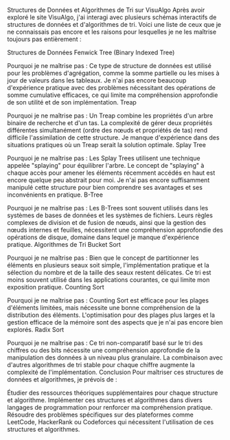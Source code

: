 Structures de Données et Algorithmes de Tri sur VisuAlgo
Après avoir exploré le site VisuAlgo, j'ai interagi avec plusieurs schémas interactifs de structures de données et d'algorithmes de tri. Voici une liste de ceux que je ne connaissais pas encore et les raisons pour lesquelles je ne les maîtrise toujours pas entièrement :

Structures de Données
Fenwick Tree (Binary Indexed Tree)

Pourquoi je ne maîtrise pas : Ce type de structure de données est utilisé pour les problèmes d'agrégation, comme la somme partielle ou les mises à jour de valeurs dans les tableaux. Je n'ai pas encore beaucoup d'expérience pratique avec des problèmes nécessitant des opérations de somme cumulative efficaces, ce qui limite ma compréhension approfondie de son utilité et de son implémentation.
Treap

Pourquoi je ne maîtrise pas : Un Treap combine les propriétés d'un arbre binaire de recherche et d'un tas. La complexité de gérer deux propriétés différentes simultanément (ordre des nœuds et propriétés de tas) rend difficile l'assimilation de cette structure. Je manque d'expérience dans des situations pratiques où un Treap serait la solution optimale.
Splay Tree

Pourquoi je ne maîtrise pas : Les Splay Trees utilisent une technique appelée "splaying" pour équilibrer l'arbre. Le concept de "splaying" à chaque accès pour amener les éléments récemment accédés en haut est encore quelque peu abstrait pour moi. Je n'ai pas encore suffisamment manipulé cette structure pour bien comprendre ses avantages et ses inconvénients en pratique.
B-Tree

Pourquoi je ne maîtrise pas : Les B-Trees sont souvent utilisés dans les systèmes de bases de données et les systèmes de fichiers. Leurs règles complexes de division et de fusion de nœuds, ainsi que la gestion des nœuds internes et feuilles, nécessitent une compréhension approfondie des opérations de disque, domaine dans lequel je manque d'expérience pratique.
Algorithmes de Tri
Bucket Sort

Pourquoi je ne maîtrise pas : Bien que le concept de partitionner les éléments en plusieurs seaux soit simple, l'implémentation pratique et la sélection du nombre et de la taille des seaux restent délicates. Ce tri est moins souvent utilisé dans les applications courantes, ce qui limite mon exposition pratique.
Counting Sort

Pourquoi je ne maîtrise pas : Counting Sort est efficace pour les plages d'éléments limitées, mais nécessite une bonne compréhension de la distribution des éléments. L'optimisation pour des plages plus larges et la gestion efficace de la mémoire sont des aspects que je n'ai pas encore bien explorés.
Radix Sort

Pourquoi je ne maîtrise pas : Ce tri non-comparatif basé sur le tri des chiffres ou des bits nécessite une compréhension approfondie de la manipulation des données à un niveau plus granulaire. La combinaison avec d'autres algorithmes de tri stable pour chaque chiffre augmente la complexité de l'implémentation.
Conclusion
Pour maîtriser ces structures de données et algorithmes, je prévois de :

Étudier des ressources théoriques supplémentaires pour chaque structure et algorithme.
Implémenter ces structures et algorithmes dans divers langages de programmation pour renforcer ma compréhension pratique.
Résoudre des problèmes spécifiques sur des plateformes comme LeetCode, HackerRank ou Codeforces qui nécessitent l'utilisation de ces structures et algorithmes.
